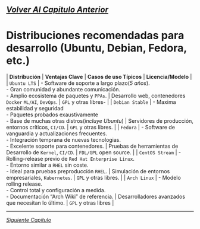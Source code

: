 [_Volver Al Capitulo Anterior_](/Módulo_1/1_Historia.md)
---

# Distribuciones recomendadas para desarrollo (Ubuntu, Debian, Fedora, etc.)

| **Distribución** | **Ventajas Clave** | **Casos de uso Típicos** | **Licencia/Modelo** |
| `Ubuntu LTS` | - Software de soporte a largo plazo(_5 años_).<br> - Gran comunidad y abundante comunicación.<br> - Amplio ecosistema de paquetes y `PPAs`. | Desarrollo web, contenedores `Docker` `ML/AI`, `DevOps`. | `GPL` y otras libres- |
| `Debian Stable` | - Maxima estabilidad y seguridad<br> - Paquetes probados exaustivamente <br> - Base de muchas otras distros(_incluye Ubuntu_) | Servidores de producción, entornos críticos, `CI/CD`. | `GPL` y otras libres. |
| `Fedora` | - Software de vanguardia y actualizaciones frecuentes. <br> - Integración temprana de nuevas tecnologias. <br> - Excelente soporte para contenedores. | Pruebas de herramientas de Desarrollo de `Kernel`, `CI/CD`. | `FDL/GPL` open source. |
| `CentOS Stream` | - Rolling-release previo de `Red Hat Enterprise Linux`. <br> - Entorno similar a `RHEL` sin coste. <br> - Ideal para pruebas preproducción `RHEL`. | Simulación de entornos empresariales, `Kubernetes`. | `GPL` y otras libres. |
| `Arch Linux` | - Modelo rolling release. <br> - Control total y configuración a medida. <br> - Documentación “Arch Wiki” de referencia. | Desarrolladores avanzados que necesitan lo último. | `GPL` y otras libres |

---
[_Siguiente Capítulo_](/Módulo_1/3_Estructura.md)